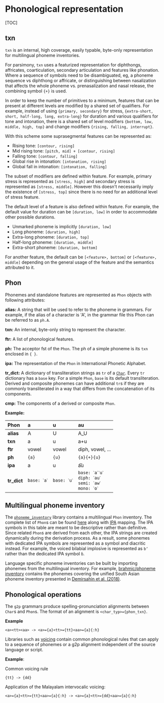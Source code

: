 # Phonological representation

[TOC]

## txn

`txn` is an internal, high coverage, easily typable, byte-only representation for multilingual phoneme inventories.

For parsimony, `txn` uses a featurized representation for diphthongs, affricates, coarticulation, secondary articulation and features like phonation. Where a sequence of symbols need to be disambiguated, eg, a phoneme sequence vs diphthong or affricate, or distinguishing between nasalization that affects the whole phoneme vs. prenasalization and nasal release, the combining symbol `{+}` is used.

In order to keep the number of primitives to a minimum, features that can be present at different levels are modified by a shared set of qualifiers. For example, instead of using `{primary, secondary}` for stress, `{extra-short, short, half-long, long, extra-long}` for duration and various qualifiers for tone and intonation, there is a shared set of level modifiers `{bottom, low, middle, high, top}` and change modifiers `{rising, falling, interrupt}`.

With this scheme some suprasegmental features can be represented as:

* Rising tone: `[contour, rising]`
* Mid rising tone: `[pitch, mid] + [contour, rising]`
* Falling tone: `[contour, falling]`
* Global rise in intonation: `[intonation, rising]`
* Global fall in intonation: `[intonation, falling]`

The subset of modifiers are defined within feature. For example, primary stress is represented as `[stress, high]` and secondary stress is represented as `[stress, middle]`. However this doesn't necessarily imply the existence of `[stress, top]` since there is no need for an additional level of stress feature.

The default level of a feature is also defined within feature. For example, the default value for duration can be `[duration, low]` in order to accommodate other possible durations.

* Unmarked phoneme is implicitly `[duration, low]`
* Long phoneme: `[duration, high]`
* Extra-long phoneme: `[duration, top]`
* Half-long phoneme: `[duration, middle]`
* Extra-short phoneme: `[duration, bottom]`

For another feature, the default can be `[<feature>, bottom]` or `[<feature>, middle]` depending on the general usage of the feature and the semantics attributed to it.

## Phon

Phonemes and standalone features are represented as `Phon` objects with following attributes:

**alias:** A string that will be used to refer to the phoneme in grammars. For example, if the alias of a character is 'A', in the grammar file this Phon can be referred to as `ph.A`.

**txn:** An internal, byte-only string to represent the character.

**ftr:** A list of phonological features.

**ph:** The acceptor fst of the `Phon`. The ph of a simple phoneme is its `txn` enclosed in `{ }`.

**ipa:** The representation of the `Phon` in International Phonetic Alphabet.

**tr_dict:** A dictionary of transliteration strings as `tr` of a [`Char`](https://github.com/google-research/nisaba/tree/main/nisaba/scripts/natural_translit/script/README.md). Every `tr` dictionary has a `base` key. For a simple `Phon`, `base` is its default transliteration. Derived and composite phonemes can have additional `tr`s if they are commonly transliterated in a way that differs from the concatenation of its components.

**cmp:** The components of a derived or composite `Phon`.

**Example:**

Phon        | a            | u            | au
:---        | :---         | :---         | :---
**alias**   | A            | U            | A_U
**txn**     | a            | u            | a+u
**ftr**     | vowel        | vowel        | diph, vowel, ...
**ph**      | `{a}`        | `{u}`        | `{a}{+}{u}`
**ipa**     | a            | u            | a͡u
**tr_dict** | `base: ˋaˋ`  | `base: ˋuˋ`  | `base: ˋaˋˋuˋ`</br>`diph: ˋauˋ`</br>`semi: ˋawˋ`</br>`mono: ˋoˋ`

## Multilingual phoneme inventory

The [`phoneme_inventory`](https://github.com/google-research/nisaba/tree/main/nisaba/scripts/natural_translit/phonology/phoneme_inventory.py) library contains a multilingual `Phon` inventory. The complete list of `Phon`s can be found [here](https://github.com/google-research/nisaba/tree/main/nisaba/scripts/natural_translit/phonology/doc/phon_table.md) along with [IPA](https://www.internationalphoneticassociation.org/content/ipa-chart) mapping. The IPA symbols in this table are meant to be descriptive rather than definitive. Since related `Phon`s are derived from each other, the IPA strings are created dynamically during the derivation process. As a result, some phonemes with dedicated IPA symbols are represented as a symbol and diacritic instead. For example, the voiced bilabial implosive is represented as `bʼ` rather than the dedicated IPA symbol `ɓ`.

Language specific phoneme inventories can be built by importing phonemes from the multilingual inventory. For example, [brahmic/phoneme inventory](https://github.com/google-research/nisaba/tree/main/nisaba/scripts/natural_translit/brahmic/phoneme_inventory.py) contains the phonemes covering the unified South Asian phoneme inventory presented in [Demirsahin et al. (2018)](https://research.google/pubs/pub47341/).

## Phonological operations

The `g2p` grammars produce spelling-pronunciation alignments between `Char`s and `Phon`s. The format of an alignment is `<char_typ>={phon_txn}`.

**Example**

```
<a><tt><aa> -> <a>={a}<tt>={tt}<aa>={a}{:h}
```

Libraries such as [voicing](https://github.com/google-research/nisaba/tree/main/nisaba/scripts/natural_translit/phonology/operations/voicing.py) contain common phonological rules that can apply to a sequence of phonemes or a g2p alignment independent of the source language or script.

**Example**:

Common voicing rule

```
{tt} -> {dd}
```

Application of the Malayalam intervocalic voicing:

```
<a>={a}<tt>={tt}<aa>={a}{:h} -> <a>={a}<tt>={dd}<aa>={a}{:h}
```
